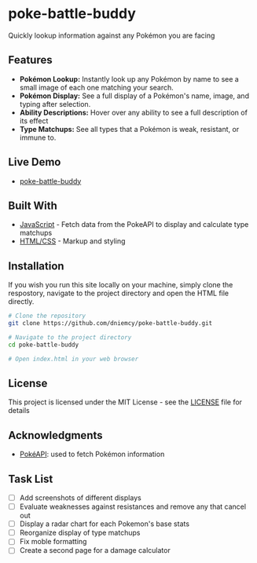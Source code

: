# poke-battle-buddy
Quickly lookup information against any Pokémon you are facing

## Features
* **Pokémon Lookup:** Instantly look up any Pokémon by name to see a small image of each one matching your search.
* **Pokémon Display:** See a full display of a Pokémon's name, image, and typing after selection.
* **Ability Descriptions:** Hover over any ability to see a full description of its effect
* **Type Matchups:** See all types that a Pokémon is weak, resistant, or immune to.

## Live Demo

- [poke-battle-buddy](https://dniemcy.github.io/poke-battle-buddy/)

## Built With
- [JavaScript](https://developer.mozilla.org/en-US/docs/Web/JavaScript) - Fetch data from the PokeAPI to display and calculate type matchups
- [HTML/CSS](https://developer.mozilla.org/en-US/docs/Web/HTML) - Markup and styling

## Installation

If you wish you run this site locally on your machine, simply clone the respostory, navigate to the project directory and open the HTML file directly.

```bash
# Clone the repository
git clone https://github.com/dniemcy/poke-battle-buddy.git

# Navigate to the project directory
cd poke-battle-buddy

# Open index.html in your web browser
```
## License

This project is licensed under the MIT License - see the [LICENSE](LICENSE) file for details

## Acknowledgments

* [PokéAPI](https://pokeapi.co/api/v2/): used to fetch Pokémon information

## Task List
- [ ] Add screenshots of different displays
- [ ] Evaluate weaknesses against resistances and remove any that cancel out
- [ ] Display a radar chart for each Pokemon's base stats
- [ ] Reorganize display of type matchups
- [ ] Fix moble formatting
- [ ] Create a second page for a damage calculator
